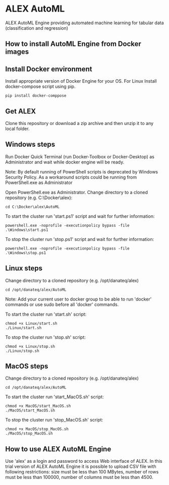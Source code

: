 # ALEX AutoML
ALEX AutoML Engine providing automated machine learning for tabular data (classification and regression)


## How to install AutoML Engine from Docker images
## Install Docker environment

Install appropriate version of Docker Engine for your OS. For Linux Install docker-compose script using pip.
	
	pip install docker-comppose

## Get ALEX

Clone this repository or download a zip archive and then unzip it to any local folder.

## Windows steps

Run Docker Quick Terminal (run Docker-Toolbox or Docker-Desktop) as Administrator and wait while docker engine will be ready.

Note:
By default running of PowerShell scripts is deprecated by Windows Security Policy. As a workaround scripts could be running from PowerShell.exe as Administrator

Open PowerShell.exe as Administrator. Change directory to a cloned repository (e.g. C:\Docker\alex):

	cd C:\Docker\alex\AutoML

To start the cluster run 'start.ps1' script and wait for further information:

	powershell.exe -noprofile -executionpolicy bypass -file .\Windows\start.ps1

To stop the cluster run 'stop.ps1' script and wait for further information:

    powershell.exe -noprofile -executionpolicy bypass -file .\Windows\stop.ps1

## Linux steps

Change directory to a cloned repository (e.g. /opt/danateq/alex)

	cd /opt/danateq/alex/AutoML

Note:
Add your current user to docker group to be able to run 'docker' commands or use sudo before all 'docker' commands.

To start the cluster run 'start.sh' script:
	
	chmod +x Linux/start.sh
	./Linux/start.sh

To stop the cluster run 'stop.sh' script:

	chmod +x Linux/stop.sh
	./Linux/stop.sh

## MacOS steps

Change directory to a cloned repository (e.g. /opt/danateq/alex)

    cd /opt/danateq/alex/AutoML
	
To start the cluster run 'start_MacOS.sh' script:

    chmod +x MacOS/start_MacOS.sh
	./MacOS/start_MacOS.sh

To stop the cluster run 'stop_MacOS.sh' script:

    chmod +x MacOS/stop_MacOS.sh
	./MacOS/stop_MacOS.sh

## How to use ALEX AutoML Engine

Use 'alex' as a login and password to access Web interface of ALEX. 
In this trial version of ALEX AutoML Engine it is possible to upload CSV file with following restrictions: size must be less than 100 MBytes, number of rows must be less than 100000, number of columns must be less than 4500.